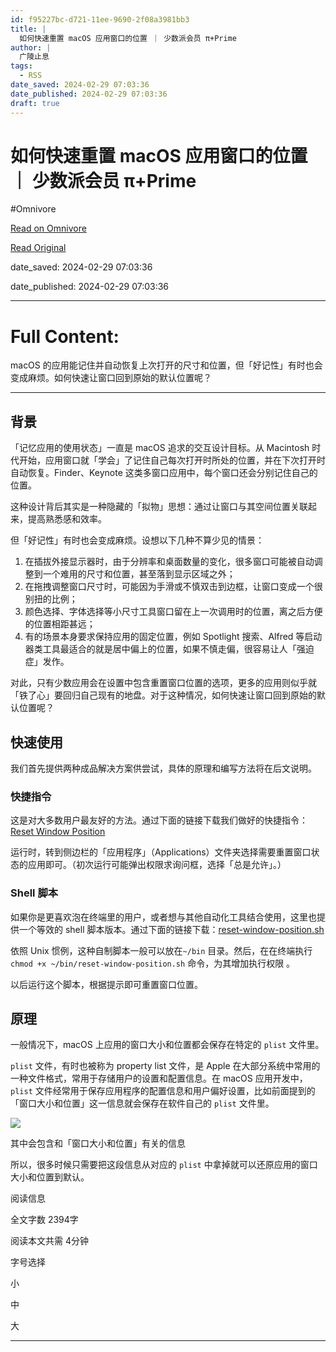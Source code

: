 ```yaml
---
id: f95227bc-d721-11ee-9690-2f08a3981bb3
title: |
  如何快速重置 macOS 应用窗口的位置 ｜ 少数派会员 π+Prime
author: |
  广陵止息
tags:
  - RSS
date_saved: 2024-02-29 07:03:36
date_published: 2024-02-29 07:03:36
draft: true
---
```


# 如何快速重置 macOS 应用窗口的位置 ｜ 少数派会员 π+Prime
#Omnivore

[Read on Omnivore](https://omnivore.app/me/mac-os-p-prime-18df5c1e33a)

[Read Original](https://sspai.com/prime/story/reset-macos-window-position)

date_saved: 2024-02-29 07:03:36

date_published: 2024-02-29 07:03:36

--- 

# Full Content: 

macOS 的应用能记住并自动恢复上次打开的尺寸和位置，但「好记性」有时也会变成麻烦。如何快速让窗口回到原始的默认位置呢？

---

## 背景

「记忆应用的使用状态」一直是 macOS 追求的交互设计目标。从 Macintosh 时代开始，应用窗口就「学会」了记住自己每次打开时所处的位置，并在下次打开时自动恢复。Finder、Keynote 这类多窗口应用中，每个窗口还会分别记住自己的位置。

这种设计背后其实是一种隐藏的「拟物」思想：通过让窗口与其空间位置关联起来，提高熟悉感和效率。

但「好记性」有时也会变成麻烦。设想以下几种不算少见的情景：

1. 在插拔外接显示器时，由于分辨率和桌面数量的变化，很多窗口可能被自动调整到一个难用的尺寸和位置，甚至落到显示区域之外；
2. 在拖拽调整窗口尺寸时，可能因为手滑或不慎双击到边框，让窗口变成一个很别扭的比例；
3. 颜色选择、字体选择等小尺寸工具窗口留在上一次调用时的位置，离之后方便的位置相距甚远；
4. 有的场景本身要求保持应用的固定位置，例如 Spotlight 搜索、Alfred 等启动器类工具最适合的就是居中偏上的位置，如果不慎走偏，很容易让人「强迫症」发作。

对此，只有少数应用会在设置中包含重置窗口位置的选项，更多的应用则似乎就「铁了心」要回归自己现有的地盘。对于这种情况，如何快速让窗口回到原始的默认位置呢？

## 快速使用

我们首先提供两种成品解决方案供尝试，具体的原理和编写方法将在后文说明。

### 快捷指令

这是对大多数用户最友好的方法。通过下面的链接下载我们做好的快捷指令：[Reset Window Position](https://www.icloud.com/shortcuts/9f39ba9ca9c34ac39753066d60803fae)

运行时，转到侧边栏的「应用程序」（Applications）文件夹选择需要重置窗口状态的应用即可。（初次运行可能弹出权限求询问框，选择「总是允许」。）

### Shell 脚本

如果你是更喜欢泡在终端里的用户，或者想与其他自动化工具结合使用，这里也提供一个等效的 shell 脚本版本。通过下面的链接下载：[reset-window-position.sh](https://gist.githubusercontent.com/lincolnguang/f95efdef1b76e9c03ef975a0b2307fdd/raw/49211e795adbe313bba03d216c47b76887b3e1a8/reset.sh)

依照 Unix 惯例，这种自制脚本一般可以放在`~/bin` 目录。然后，在在终端执行 `chmod +x ~/bin/reset-window-position.sh` 命令，为其增加执行权限 。

以后运行这个脚本，根据提示即可重置窗口位置。

## 原理

一般情况下，macOS 上应用的窗口大小和位置都会保存在特定的 `plist` 文件里。

`plist` 文件，有时也被称为 property list 文件，是 Apple 在大部分系统中常用的一种文件格式，常用于存储用户的设置和配置信息。在 macOS 应用开发中，`plist` 文件经常用于保存应用程序的配置信息和用户偏好设置，比如前面提到的「窗口大小和位置」这一信息就会保存在软件自己的 `plist` 文件里。

![](https://proxy-prod.omnivore-image-cache.app/0x0,s9bxfBlfbpRnwMW62jXG7EFr7y3q0Cp2QBGU4b8D2p9A/https://cdn.sspai.com/2024/02/27/365bc27318d1ea79f91bd7492987a620.png?imageView2/2/w/1120/q/40/interlace/1/ignore-error/1) 

其中会包含和「窗口大小和位置」有关的信息

所以，很多时候只需要把这段信息从对应的 `plist` 中拿掉就可以还原应用的窗口大小和位置到默认。

阅读信息

全文字数 2394字

阅读本文共需 4分钟

字号选择 

小

中

大

---

